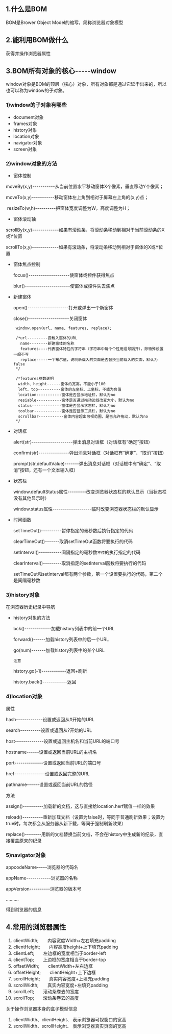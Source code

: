 ## 1.什么是BOM

BOM是Brower Object Model的缩写，简称浏览器对象模型



## 2.能利用BOM做什么

获得并操作浏览器属性



## 3.BOM所有对象的核心-----window

window对象是BOM的顶层（核心）对象，所有对象都是通过它延申出来的，所以也可以称为window的子对象。

### 1)window的子对象有哪些

* document对象
* frames对象
* history对象
* location对象
* navigator对象
* screen对象

### 2)window对象的方法

* 窗体控制

​       moveBy(x,y)-----------从当前位置水平移动窗体X个像素，垂直移动Y个像素；

​       moveTo(x,y)-----------移动窗体左上角到相对于屏幕左上角的(x,y)点；

​       resizeTo(w,h)----------把窗体宽度调整为W，高度调整为H；

* 窗体滚动轴

​       scrollBy(x,y)-------------如果有滚动条，将滚动条移动到相对于当前滚动条的X或Y位置

​       scrollTo(x,y)-------------如果有滚动条，将滚动条移动到相对于窗体的X或Y位置

* 窗体焦点控制

  focus()--------------------使窗体或控件获得焦点

  blur()----------------------使窗体或控件失去焦点

* 新建窗体

  open()--------------------打开或弹出一个新窗体

  close()--------------------关闭窗体

  ```
   window.open(url, name, features, replace);
   
   /*url---------要载入窗体的URL
     name--------新建窗体的名称
     features----代表窗体特性的字符串（字符串中每个个性用逗号隔开），除特殊设置一般不写
     replace-----一个布尔值，说明新载入的页面是否替换当前载入的页面，默认为false
   */
   
   /*features参数说明
   	width、height------窗体的宽高，不能小于100
   	left、top----------窗体的左坐标、上坐标，不能为负值
   	location-----------窗体是否显示地址栏，默认为no
   	resiable-----------窗体是否通过拖动边线改变大小，默认为no
   	status-------------窗体是否显示状态栏，默认为no
   	toolbar------------窗体是否显示工具栏，默认为no
   	scrollbar-----------窗体内容超出可视范围，是否允许拖动，默认为no
   */
  ```

* 对话框

  alert(str)--------------------弹出消息对话框（对话框有“确定”按钮）

  confirm(str)---------------弹出消息对话框（对话框有“确定”、“取消”按钮）

  prompt(str,defaultValue)-------弹出消息对话框（对话框中有“确定”、“取消”按钮，还有一个文本输入框）

* 状态栏

  window.defaultStatus属性---------改变浏览器状态栏的默认显示（当状态栏没有其他显示时）

  window.status属性-------------------临时改变浏览器状态栏的默认显示

* 时间函数

  setTimeOut()----------暂停指定的毫秒数后执行指定的代码

  clearTimeOut()-------取消setTimeOut函数将要执行的代码

  setInterval()-----------间隔指定的毫秒数`不停`的执行指定的代码

  clearInterval()---------取消指定的setInterval函数将要执行的代码

  setTimeOut和setInterval都有两个参数，第一个设置要执行的代码，第二个是间隔毫秒数

### 3)history对象

在浏览器历史纪录中导航

* history对象的方法

  bck()-------------加载history列表中的前一个URL

  forward()------加载history列表中的后一个URL

  go(num)-------加载history列表中的某个URL

  `注意`

  history.go(-1)------------返回+刷新

  history.back()------------返回

### 4)location对象

属性

hash-------------设置或返回从#开始的URL

search----------设置或返回从?开始的URL

host--------------设置或返回主机名和当前URL的端口号

hostname------设置或返回当前URL的主机名

port--------------设置或返回当前URL的端口号

href---------------设置或返回完整的URL

pathname------设置或返回当前URL的路径

方法

assign()----------加载新的文档，这与直接给location.herf赋值一样的效果

reload()----------重新加载文档（设置为false时，等同于普通刷新效果；设置为true时，每次都会从服务器从新下载，等同于强制刷新效果）

replace()--------用新的文档替换当前文档，不会在history中生成新的纪录，直接覆盖原来的纪录

### 5)navigator对象

appcodeName-----浏览器的代码名

appName------------浏览器的名称

appVersion----------浏览器的版本号

..........

得到浏览器的信息



## 4.常用的浏览器属性

1. clientWidth;　　内容宽度Width+左右填充padding
2. clientHeight;　　内容高度height+上下填充padding
3. clientLeft;　　左边框的宽度相当于border-left
4. clientTop;　　上边框的宽度相当于border-top
5. offsetWidth;　　clientWidth+左右边框
6. offsetHeight;　　clientHeight+上下边框
7. scrollHeight;　　真实内容宽度+上填充padding
8. scrollWidth;　　真实内容宽度+左填充padding
9. scrollLeft;　　滚动条卷去的宽度
10. scrollTop;　　滚动条卷去的高度

关于操作浏览器本身的盒子模型信息

1. clientWidth、clientHeight、 表示浏览器可视窗口的宽高
2. scrollWidth、scrollHeight、 表示浏览器真实页面的宽高